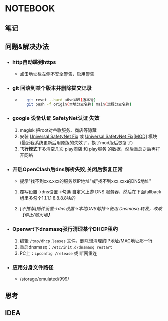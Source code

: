 # NOTEBOOK

## 笔记

## 问题&解决办法  

- ###  http自动跳到https  
     - 点击地址栏左侧不安全警告，启用警告
- ###  git 回滚到某个版本并删除提交记录  
     - ```bash
          git reset --hard a6sd485(版本号)
          git push -f origin(本地分支名称) main(远程分支名称)
       ```
- ###  google 设备认证 SafetyNet认证 失效
     1. magisk 把root对谷歌服务、商店等隐藏
     2. 安装 [Universal SafetyNet Fix](https://github.com/kdrag0n/safetynet-fix) 或 [Universal SafetyNet Fix[MOD]](https://github.com/Displax/safetynet-fix) 模块(最近我系统更新后用原版的失效了，换了mod版后恢复了)
     3. **飞行模式**下多清空几次 play商店 和 play服务 的数据，然后重启之后再打开网络
- ###  开启OpenClash后dns解析失败,关闭后恢复正常
     - 提示"找不到xxx.xxx的服务器IP地址"或"找不到xxx.xxx的DNS地址"
     1. 覆写设置→dns设置→勾选 自定义上游 DNS 服务器，然后在下面fallback组里多勾个1.1.1.1 8.8.8.8啥的

     2. _[不推荐]插件设置→dns设置→本地DNS劫持→使用 Dnsmasq 转发，改成【停止/防火墙】_
- ###  Openwrt下dnsmasq强行清理某个DHCP租约
     1. 编辑 `/tmp/dhcp.leases` 文件，删除想清理的IP地址/MAC地址那一行
     2. 重启dnsmasq：`/etc/init.d/dnsmasq restart`
     3. PC上：`ipconfig /release` 或 断网重连 
- ###  应用分身文件路径
     - /storage/emulated/999/
## 思考

## IDEA
